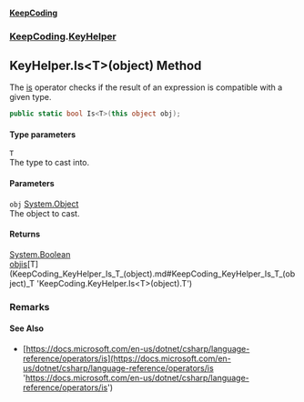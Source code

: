 #### [KeepCoding](index.md 'index')
### [KeepCoding](KeepCoding.md 'KeepCoding').[KeyHelper](KeepCoding_KeyHelper.md 'KeepCoding.KeyHelper')
## KeyHelper.Is&lt;T&gt;(object) Method
The [is](https://docs.microsoft.com/en-us/dotnet/csharp/language-reference/keywords/is 'https://docs.microsoft.com/en-us/dotnet/csharp/language-reference/keywords/is') operator checks if the result of an expression is compatible with a given type.  
```csharp
public static bool Is<T>(this object obj);
```
#### Type parameters
<a name='KeepCoding_KeyHelper_Is_T_(object)_T'></a>
`T`  
The type to cast into.
  
#### Parameters
<a name='KeepCoding_KeyHelper_Is_T_(object)_obj'></a>
`obj` [System.Object](https://docs.microsoft.com/en-us/dotnet/api/System.Object 'System.Object')  
The object to cast.
  
#### Returns
[System.Boolean](https://docs.microsoft.com/en-us/dotnet/api/System.Boolean 'System.Boolean')  
[obj](KeepCoding_KeyHelper_Is_T_(object).md#KeepCoding_KeyHelper_Is_T_(object)_obj 'KeepCoding.KeyHelper.Is&lt;T&gt;(object).obj')[is](https://docs.microsoft.com/en-us/dotnet/csharp/language-reference/keywords/is 'https://docs.microsoft.com/en-us/dotnet/csharp/language-reference/keywords/is')[T](KeepCoding_KeyHelper_Is_T_(object).md#KeepCoding_KeyHelper_Is_T_(object)_T 'KeepCoding.KeyHelper.Is&lt;T&gt;(object).T')
### Remarks
#### See Also
- [https://docs.microsoft.com/en-us/dotnet/csharp/language-reference/operators/is](https://docs.microsoft.com/en-us/dotnet/csharp/language-reference/operators/is 'https://docs.microsoft.com/en-us/dotnet/csharp/language-reference/operators/is')
